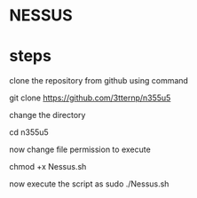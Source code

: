 # NESSUS
# steps

clone the repository from github using command 

git clone https://github.com/3tternp/n355u5

change the directory 

cd n355u5

now change file permission to execute 

chmod +x Nessus.sh 

now execute the script as 
sudo ./Nessus.sh 

